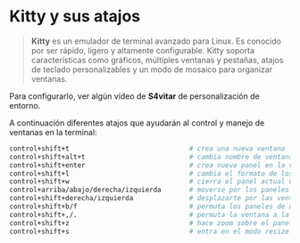 # Kitty y sus atajos

> **Kitty** es un emulador de terminal avanzado para Linux. Es conocido por ser rápido, ligero y altamente configurable. Kitty soporta características como gráficos, múltiples ventanas y pestañas, atajos de teclado personalizables y un modo de mosaico para organizar ventanas.

Para configurarlo, ver algún vídeo de **S4vitar** de personalización de entorno.

A continuación diferentes atajos que ayudarán al control y manejo de ventanas en la terminal:

```bash
control+shift+t                              # crea una nueva ventana
control+shift+alt+t                          # cambia nombre de ventana
control+shift+enter                          # crea nuevo panel en la ventana
control+shift+l                              # cambia el formato de los paneles
control+shift+w                              # cierra el panel actual de la ventana
control+arriba/abajo/derecha/izquierda       # moverse por los paneles de una ventana
control+shift+derecha/izquierda              # desplazarte por las ventanas existentes
control+shift+b/f                            # permuta los paneles de una ventana (backward y fordward)
control+shift+,/.                            # permuta la ventana a la izquierda/derecha
control+shift+z                              # hace zoom sobre el panel actual
control+shift+s                              # entra en el modo resize
```
